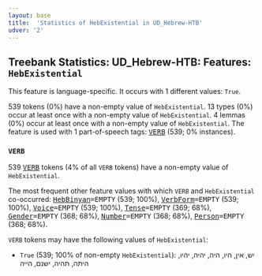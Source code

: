 ```yaml
---
layout: base
title:  'Statistics of HebExistential in UD_Hebrew-HTB'
udver: '2'
---
```


## Treebank Statistics: UD_Hebrew-HTB: Features: `HebExistential`

This feature is language-specific.
It occurs with 1 different values: `True`.

539 tokens (0%) have a non-empty value of `HebExistential`.
13 types (0%) occur at least once with a non-empty value of `HebExistential`.
4 lemmas (0%) occur at least once with a non-empty value of `HebExistential`.
The feature is used with 1 part-of-speech tags: <tt><a href="he_htb-pos-VERB.html">VERB</a></tt> (539; 0% instances).

### `VERB`

539 <tt><a href="he_htb-pos-VERB.html">VERB</a></tt> tokens (4% of all `VERB` tokens) have a non-empty value of `HebExistential`.

The most frequent other feature values with which `VERB` and `HebExistential` co-occurred: <tt><a href="he_htb-feat-HebBinyan.html">HebBinyan</a></tt><tt>=EMPTY</tt> (539; 100%), <tt><a href="he_htb-feat-VerbForm.html">VerbForm</a></tt><tt>=EMPTY</tt> (539; 100%), <tt><a href="he_htb-feat-Voice.html">Voice</a></tt><tt>=EMPTY</tt> (539; 100%), <tt><a href="he_htb-feat-Tense.html">Tense</a></tt><tt>=EMPTY</tt> (369; 68%), <tt><a href="he_htb-feat-Gender.html">Gender</a></tt><tt>=EMPTY</tt> (368; 68%), <tt><a href="he_htb-feat-Number.html">Number</a></tt><tt>=EMPTY</tt> (368; 68%), <tt><a href="he_htb-feat-Person.html">Person</a></tt><tt>=EMPTY</tt> (368; 68%).

`VERB` tokens may have the following values of `HebExistential`:

* `True` (539; 100% of non-empty `HebExistential`): יש, אין, היו, היה, יהיה, יהיו, היתה, תהיה, ישנם, הייה

